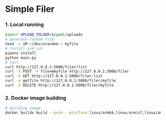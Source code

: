 # Simple Filer


### 1. Local running

```bash
export UPLOAD_FOLDER=$(pwd)/uploads
# generate random file
head -c 1M </dev/urandom > myfile
# install and run
pipenv install
python main.py
# test
curl http://127.0.0.1:5000/filer/list
curl -X POST -F file=@myfile http://127.0.0.1:5000/filer
curl -X GET http://127.0.0.1:5000/filer-list
curl -o getfile http://127.0.0.1:5000/filer/myfile
curl -X DELETE http://127.0.0.1:5000/filer/myfile
```

### 2. Docker image building

```bash
# Building image
docker buildx build --push --platform linux/arm64,linux/arm/v7,linux/amd64 --tag medinvention/k8s-filer:dev .
```